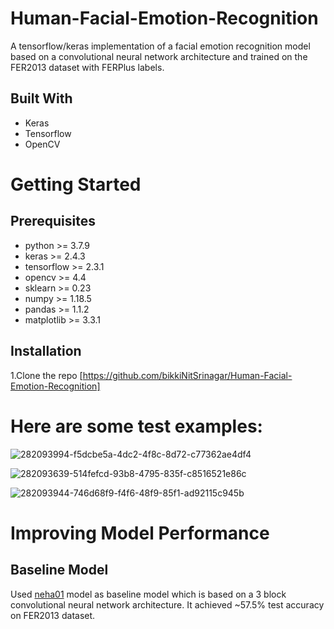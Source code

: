 # Human-Facial-Emotion-Recognition
A tensorflow/keras implementation of a facial emotion recognition model based on a convolutional neural network architecture and trained on the FER2013 dataset with FERPlus labels.
## Built With
* Keras
* Tensorflow
* OpenCV

# Getting Started
## Prerequisites
* python >= 3.7.9
* keras >= 2.4.3
* tensorflow >= 2.3.1
* opencv >= 4.4
* sklearn >= 0.23
* numpy >= 1.18.5
* pandas >= 1.1.2
* matplotlib >= 3.3.1
## Installation
 1.Clone the repo
  [https://github.com/bikkiNitSrinagar/Human-Facial-Emotion-Recognition]
 # Here are some test examples:
![282093994-f5dcbe5a-4dc2-4f8c-8d72-c77362ae4df4](https://github.com/bikkiNitSrinagar/Human-Facial-Emotion-Recognition/assets/66418501/f0c474c4-ad07-4c22-88f5-e8dea00456f7)

![282093639-514fefcd-93b8-4795-835f-c8516521e86c](https://github.com/bikkiNitSrinagar/Human-Facial-Emotion-Recognition/assets/66418501/4954ea49-b7a1-4fd8-a135-e5869d142d1e)

![282093944-746d68f9-f4f6-48f9-85f1-ad92115c945b](https://github.com/bikkiNitSrinagar/Human-Facial-Emotion-Recognition/assets/66418501/2c6ed466-bc60-4dba-993a-9976d16d2f92)

# Improving Model Performance
## Baseline Model
Used [neha01](https://github.com/neha01/Realtime-Emotion-Detectio) model as baseline model which is based on a 3 block convolutional neural network architecture. It achieved ~57.5% test accuracy on FER2013 dataset.
 



